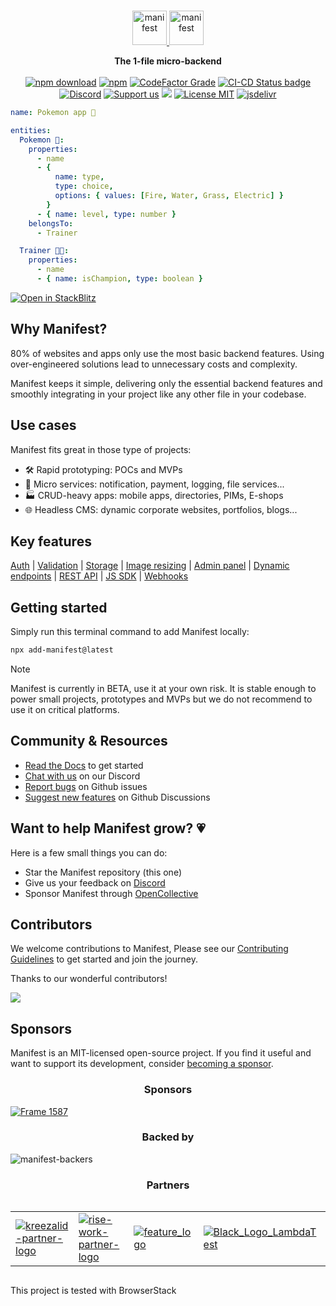 <br>

<p align="center">
  <a href="https://manifest.build/#gh-light-mode-only">
    <img alt="manifest" src="https://manifest.build/assets/images/logo-transparent.svg" height="55px" alt="Manifest logo" title="Manifest - The 1-file micro-backend" />
  </a>
  <a href="https://manifest.build/#gh-dark-mode-only">
    <img alt="manifest" src="https://manifest.build/assets/images/logo-light.svg" height="55px" alt="Manifest logo" title="Manifest - The 1-file micro-backend" />
  </a>
</p>

<p align='center'>
<strong>The 1-file micro-backend</strong>
<br><br>  
  <a href="https://www.npmjs.com/package/manifest" target="_blank"><img alt="npm download" src="https://img.shields.io/npm/dt/manifest.svg"></a>
  <a href="https://www.npmjs.com/package/manifest" target="_blank"><img alt="npm" src="https://img.shields.io/npm/v/manifest"></a>
  <a href="https://www.codefactor.io/repository/github/mnfst/manifest" target="_blank"><img alt="CodeFactor Grade" src="https://img.shields.io/codefactor/grade/github/mnfst/manifest"></a>
  <a href="https://github.com/mnfst/manifest/blob/master/.github/workflows/ci-cd.yml"><img  alt="CI-CD Status badge" src="https://github.com/mnfst/manifest/actions/workflows/ci-cd.yml/badge.svg"></a>
  <a href="https://discord.com/invite/FepAked3W7" target="_blank"><img alt="Discord" src="https://img.shields.io/discord/1089907785178812499?label=discord"></a>
  <a href="https://opencollective.com/mnfst"  target="_blank"><img src="https://img.shields.io/badge/Support%20us-Open%20Collective-41B883.svg" alt="Support us"></a>
  <a href="https://codecov.io/gh/mnfst/manifest" ><img src="https://codecov.io/gh/mnfst/manifest/graph/badge.svg?token=9URG40MEWY"/></a>
  <a href="https://github.com/mnfst/manifest/blob/develop/LICENSE" target="_blank"><img alt="License MIT" src="https://img.shields.io/badge/licence-MIT-green"></a>
  <a href="https://www.jsdelivr.com/package/npm/manifest" target="_blank"><img alt="jsdelivr" src="https://data.jsdelivr.com/v1/package/npm/manifest/badge"></a>
<br>

</p>

```yaml
name: Pokemon app 🐣

entities:
  Pokemon 🐉:
    properties:
      - name
      - {
          name: type,
          type: choice,
          options: { values: [Fire, Water, Grass, Electric] }
        }
      - { name: level, type: number }
    belongsTo:
      - Trainer

  Trainer 🧑‍🎤:
    properties:
      - name
      - { name: isChampion, type: boolean }
```

<a href="https://manifest.new" target="_blank"><img alt="Open in StackBlitz" src="https://developer.stackblitz.com/img/open_in_stackblitz.svg"></a>

## Why Manifest?

80% of websites and apps only use the most basic backend features. Using over-engineered solutions lead to unnecessary costs and complexity.

Manifest keeps it simple, delivering only the essential backend features and smoothly integrating in your project like any other file in your codebase.

## Use cases

Manifest fits great in those type of projects:

- 🛠️ Rapid prototyping: POCs and MVPs
- 🧩 Micro services: notification, payment, logging, file services...
- 🏭 CRUD-heavy apps: mobile apps, directories, PIMs, E-shops
- 🌐 Headless CMS: dynamic corporate websites, portfolios, blogs...

## Key features

<a href="https://manifest.build/docs/authentication" target="_blank">Auth</a> | <a href="https://manifest.build/docs/validation" target="_blank">Validation</a> | <a href="https://manifest.build/docs/upload#upload-a-file" target="_blank">Storage</a> | <a href="https://manifest.build/docs/upload#upload-an-image" target="_blank">Image resizing</a> | <a href="https://manifest.build/docs/install" target="_blank">Admin panel</a> | <a href="https://manifest.build/docs/endpoints" target="_blank">Dynamic endpoints</a> |
<a href="https://manifest.build/docs/rest-api" target="_blank">REST API</a> | <a href="https://manifest.build/docs/javascript-sdk" target="_blank">JS SDK</a> | <a href="https://manifest.build/docs/webhooks" target="_blank">Webhooks</a>

## Getting started

Simply run this terminal command to add Manifest locally:

```bash
npx add-manifest@latest
```

> [!NOTE]  
> Manifest is currently in BETA, use it at your own risk. It is stable enough to power small projects, prototypes and MVPs but we do not recommend to use it on critical platforms.

## Community & Resources

- [Read the Docs](https://manifest.build/docs) to get started
- [Chat with us](https://discord.gg/FepAked3W7) on our Discord
- [Report bugs](https://github.com/mnfst/manifest/issues) on Github issues
- [Suggest new features](https://github.com/mnfst/manifest/discussions/new?category=feature-request) on Github Discussions

## Want to help Manifest grow? 💗

Here is a few small things you can do:

- Star the Manifest repository (this one)
- Give us your feedback on [Discord](https://discord.gg/FepAked3W7)
- Sponsor Manifest through [OpenCollective](https://opencollective.com/mnfst)

## Contributors

We welcome contributions to Manifest, Please see our [Contributing Guidelines](./CONTRIBUTING.md) to get started and join the journey.

Thanks to our wonderful contributors!

<a href="https://github.com/mnfst/manifest/graphs/contributors">
  <img src="https://contrib.rocks/image?repo=mnfst/manifest" />
</a>

## Sponsors

Manifest is an MIT-licensed open-source project. If you find it useful and want to support its development, consider [becoming a sponsor](https://opencollective.com/mnfst).

<h3 align="center">Sponsors</h3>

[![Frame 1587](https://github.com/user-attachments/assets/5826d2d7-50d1-48e3-a32b-503569b90ebb)](https://opencollective.com/mnfst)


<h3 align="center">Backed by</h3>

![manifest-backers](https://github.com/user-attachments/assets/4ab3d33e-6e44-4368-b0d3-e2de988f28f5)

<h3 align="center">Partners</h3>
<div align="center" style="display:flex; width:100%; flex-wrap:wrap; align-items: center; justify-content: space-between">
<br>

<table>
  <tr>
    <td>
      <a href="https://kreezalid.com/" target="_blank">
        <img src="https://github.com/user-attachments/assets/7576273c-7468-4f98-afb5-00fb71af6ade" alt="kreezalid-partner-logo">
      </a>
    </td>
    <td>
      <a href="https://rise.work/" target="_blank">
        <img src="https://github.com/user-attachments/assets/a63fd6b5-995a-4585-a479-3b693b5ed053" alt="rise-work-partner-logo">
      </a>
    </td>
    <td>
      <a href="https://feature.sh/" target="_blank">
        <img src="https://github.com/user-attachments/assets/698a031d-dbd1-43a2-a137-224bd61e1bb9" alt="feature_logo">
      </a>
    </td>
    <td>
      <a href="https://www.lambdatest.com/" target="_blank">
        <img src="https://github.com/user-attachments/assets/8e1a3ec7-15ec-4f80-a1c6-924e9bb84501" alt="Black_Logo_LambdaTest">
      </a>
    </td>
  </tr>
</table>

This project is tested with BrowserStack

</div>
